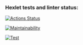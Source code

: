 ### Hexlet tests and linter status:
[![Actions Status](https://github.com/mortalpjero/frontend-project-44/workflows/hexlet-check/badge.svg)](https://github.com/mortalpjero/frontend-project-44/actions)

[![Maintainability](https://api.codeclimate.com/v1/badges/5f6789259e6d17118ddd/maintainability)](https://codeclimate.com/github/mortalpjero/frontend-project-44/maintainability)

[![Test](https://asciinema.org/a/R30h3KkRErzi3NrW7hoIOiJDw)](https://asciinema.org/a/R30h3KkRErzi3NrW7hoIOiJDw)